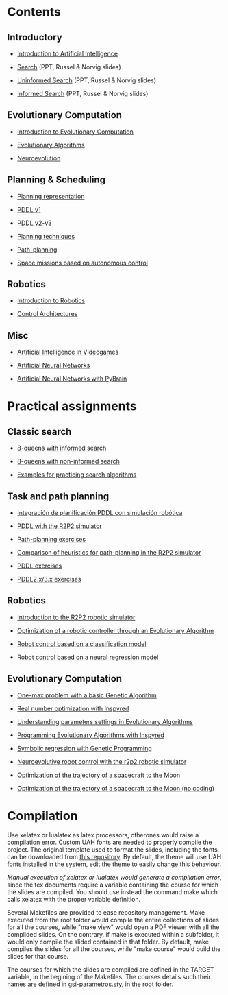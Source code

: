 # Contents

## Introductory

* [Introduction to Artificial Intelligence](introduction/)

* [Search](search/search.pdf) (PPT, Russel & Norvig slides)

* [Uninformed Search](search/Uniformed%20Search.pdf) (PPT, Russel & Norvig slides)

* [Informed Search](search/Informed%20Search.pdf) (PPT, Russel & Norvig slides) 

## Evolutionary Computation

* [Introduction to Evolutionary Computation](ecintro/)

* [Evolutionary Algorithms](ea/)

* [Neuroevolution](neuroevolution/)

## Planning & Scheduling

* [Planning representation](planningrepresentation/planningrepresentation.pdf)

* [PDDL v1](planningrepresentation/PDDL.Master.pdf) 

* [PDDL v2-v3](planningrepresentation/PDDL2.x-3.X.Master.pdf)

* [Planning techniques](planningtechniques/planningtechniques.master.pdf)

* [Path-planning](pathplanning/pathplanning.pdf)

* [Space missions based on autonomous control](controlmissions/spacemissions.master.pdf)

## Robotics

* [Introduction to Robotics](robotics/)

* [Control Architectures](controlarchitectures/controlarchitectures.pdf) 

## Misc

* [Artificial Intelligence in Videogames](aivideogames/)

* [Artificial Neural Networks](ann/)

* [Artificial Neural Networks with PyBrain](pybrain/)

# Practical assignments

## Classic search

* [8-queens with informed search](assignments/search/informed.md)

* [8-queens with non-informed search](assignments/search/noninformed.md)

* [Examples for practicing search algorithms](assignments/search/Exercises-Tree/examplesSearch.md)

## Task and path planning

* [Integración de planificación PDDL con simulación robótica](https://github.com/munozp/pddl-sim)

* [PDDL with the R2P2 simulator](assignments/planning/r2p2-pddl.md)

* [Path-planning exercises](assignments/pathplanning/pathplanning.md)

* [Comparison of heuristics for path-planning in the R2P2 simulator](assignments/heuristics/heuristics.md)

* [PDDL exercises](assignments/planning/pddl-v1.md)

* [PDDL2.x/3.x exercises](assignments/planning/pddl-v2.md)

## Robotics

* [Introduction to the R2P2 robotic simulator](assignments/r2p2/introduction.md)

* [Optimization of a robotic controller through an Evolutionary Algorithm](assignments/r2p2-optimization/optimization.md)

* [Robot control based on a classification model](assignments/r2p2-classification/classification.md)

* [Robot control based on a neural regression model](assignments/r2p2-regression/regression.md)

## Evolutionary Computation

* [One-max problem with a basic Genetic Algorithm](assignments/onemax/onemax.md)

* [Real number optimization with Inspyred](assignments/realoptimization/realoptimization.md)

* [Understanding parameters settings in Evolutionary Algorithms](assignments/parameters/parameters.md)

* [Programming Evolutionary Algorithms with Inspyred](assignments/inspyred/inspyred.md)

* [Symbolic regression with Genetic Programming](assignments/regression/regression.md)

* [Neuroevolutive robot control with the r2p2 robotic simulator](assignments/neuroevolution/neuroevolution.md)

* [Optimization of the trajectory of a spacecraft to the Moon](assignments/moonshot/moonshot.md)

* [Optimization of the trajectory of a spacecraft to the Moon (no coding)](assignments/moonshot/moonshot-nocoding.md)

# Compilation

Use xelatex or lualatex as latex processors, otherones would raise a compilation error. Custom UAH fonts are needed to properly compile the project. The original template used to format the slides, including the fonts, can be downloaded from [this repository](https://github.com/dfbarrero/UAH-beamer-template). By default, the theme will use UAH fonts installed in the system, edit the theme to easily change this behaviour.

*Manual execution of xelatex or lualatex would generate a compilation error*, since the tex documents require a variable containing the course for which the slides are compiled. You should use instead the command make which calls xelatex with the proper variable definition.

Several Makefiles are provided to ease repository management. Make executed from the root folder would compile the entire collections of slides for all the courses, while "make view" would open a PDF viewer with all the complided slides. On the contrary, if make is executed within a subfolder, it would only compile the slided contained in that folder. By default, make compiles the slides for all the courses, while "make course" would build the slides for that course. 

The courses for which the slides are compiled are defined in the TARGET variable, in the begining of the Makefiles. The courses details such their names are defined in [gsi-parametros.sty](gsi-parametros.sty), in the root folder.
